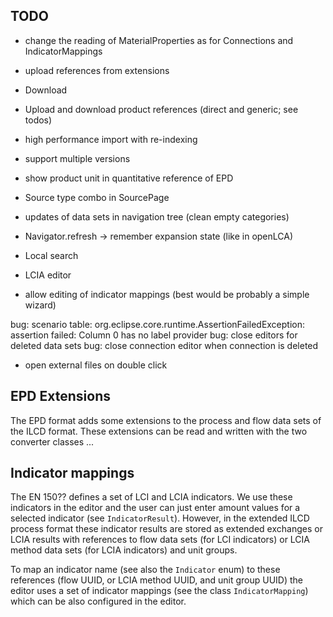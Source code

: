 ## TODO

* change the reading of MaterialProperties as for Connections and IndicatorMappings
* upload references from extensions

* Download

* Upload and download product references (direct and generic; see todos)
* high performance import with re-indexing
* support multiple versions 

* show product unit in quantitative reference of EPD
* Source type combo in SourcePage
* updates of data sets in navigation tree (clean empty categories)
* Navigator.refresh -> remember expansion state (like in openLCA)
* Local search
* LCIA editor
* allow editing of indicator mappings (best would be probably a simple wizard)

bug: scenario table: org.eclipse.core.runtime.AssertionFailedException: assertion failed: Column 0 has no label provider
bug: close editors for deleted data sets
bug: close connection editor when connection is deleted

* open external files on double click

## EPD Extensions
The EPD format adds some extensions to the process and flow data sets of the 
ILCD format. These extensions can be read and written with the two converter
classes ...

## Indicator mappings
The EN 150?? defines a set of LCI and LCIA indicators. We use these indicators 
in the editor and the user can just enter amount values for a selected indicator
(see `IndicatorResult`). However, in the extended ILCD process format these
indicator results are stored as extended exchanges or LCIA results with
references to flow data sets (for LCI indicators) or LCIA method data sets (for
LCIA indicators) and unit groups.

To map an indicator name (see also the `Indicator` enum) to these references
(flow UUID, or LCIA method UUID, and unit group UUID) the editor uses a set of
indicator mappings (see the class `IndicatorMapping`) which can be also
configured in the editor.
